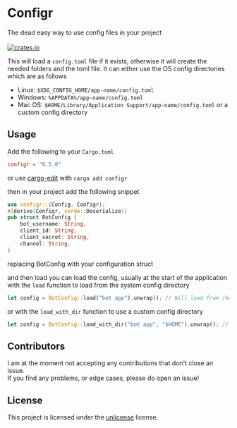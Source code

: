 # Configr
The dead easy way to use config files in your project\
\
[![crates.io](https://img.shields.io/crates/v/configr.svg)](https://crates.io/crates/configr)

This will load a `config.toml` file if it exists, otherwise it will create the needed folders and the toml file.
It can either use the OS config directories which are as follows
 - Linux: `$XDG_CONFIG_HOME/app-name/config.toml`
 - Windows: `%APPDATA%/app-name/config.toml`
 - Mac OS: `$HOME/Library/Application Support/app-name/config.toml`
or a custom config directory

## Usage
Add the following to your `Cargo.toml`
```toml
configr = "0.5.0"
```
or use [cargo-edit](https://github.com/killercup/cargo-edit/) with `cargo add configr`

then in your project add the following snippet
```rust
use configr::{Config, Configr};
#[derive(Configr, serde::Deserialize)]
pub struct BotConfig {
    bot_username: String,
    client_id: String,
    client_secret: String,
    channel: String,
}
```
replacing BotConfig with your configuration struct

and then load you can load the config, usually at the start of the application with the `load` function to load from the system config directory
```rust
let config = BotConfig::load("bot app").unwrap(); // Will load from /home/USER/.config/bot-app/config.toml
```
or with the `load_with_dir` function to use a custom config directory
```rust
let config = BotConfig::load_with_dir("bot app", "$HOME").unwrap(); // Will load from /home/USER/bot-app/config.toml
```

## Contributors
I am at the moment not accepting any contributions that don't close an issue.\
If you find any problems, or edge cases, please do open an issue!

## License
This project is licensed under the [unlicense](https://unlicense.org/) license.
